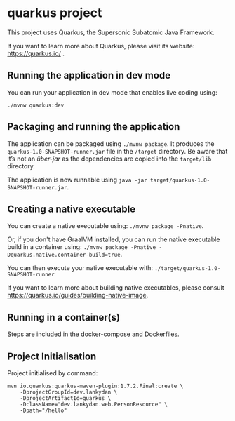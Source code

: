 # quarkus project

This project uses Quarkus, the Supersonic Subatomic Java Framework.

If you want to learn more about Quarkus, please visit its website: https://quarkus.io/ .

## Running the application in dev mode

You can run your application in dev mode that enables live coding using:
```
./mvnw quarkus:dev
```

## Packaging and running the application

The application can be packaged using `./mvnw package`.
It produces the `quarkus-1.0-SNAPSHOT-runner.jar` file in the `/target` directory.
Be aware that it’s not an _über-jar_ as the dependencies are copied into the `target/lib` directory.

The application is now runnable using `java -jar target/quarkus-1.0-SNAPSHOT-runner.jar`.

## Creating a native executable

You can create a native executable using: `./mvnw package -Pnative`.

Or, if you don't have GraalVM installed, you can run the native executable build in a container using: `./mvnw package -Pnative -Dquarkus.native.container-build=true`.

You can then execute your native executable with: `./target/quarkus-1.0-SNAPSHOT-runner`

If you want to learn more about building native executables, please consult https://quarkus.io/guides/building-native-image.

## Running in a container(s)

Steps are included in the docker-compose and Dockerfiles.

## Project Initialisation

Project initialised by command:

```shell script
mvn io.quarkus:quarkus-maven-plugin:1.7.2.Final:create \
    -DprojectGroupId=dev.lankydan \
    -DprojectArtifactId=quarkus \
    -DclassName="dev.lankydan.web.PersonResource" \
    -Dpath="/hello"
```